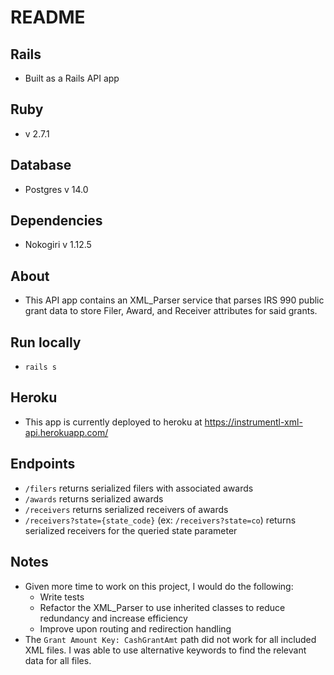 # README

## Rails
- Built as a Rails API app 

## Ruby
- v 2.7.1

## Database
- Postgres v 14.0

## Dependencies
- Nokogiri v 1.12.5

## About
- This API app contains an XML_Parser service that parses IRS 990 public grant data to store Filer, Award, and Receiver attributes for said grants.

## Run locally
- `rails s`

## Heroku
- This app is currently deployed to heroku at https://instrumentl-xml-api.herokuapp.com/

## Endpoints
- `/filers` returns serialized filers with associated awards
- `/awards` returns serialized awards
- `/receivers` returns serialized receivers of awards
- `/receivers?state={state_code}` (ex: `/receivers?state=co`) returns serialized receivers for the queried state parameter

## Notes
- Given more time to work on this project, I would do the following:
  - Write tests
  - Refactor the XML_Parser to use inherited classes to reduce redundancy and increase efficiency
  - Improve upon routing and redirection handling
- The `Grant Amount Key: CashGrantAmt` path did not work for all included XML files. I was able to use alternative keywords to find the relevant data for all files.
